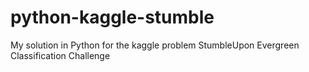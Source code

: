 python-kaggle-stumble
=====================

My solution in Python for the kaggle problem StumbleUpon Evergreen Classification Challenge
